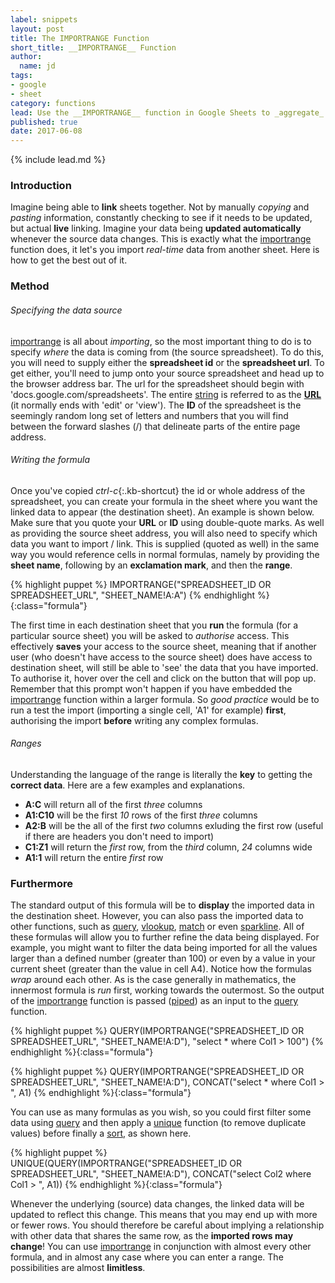 ```yaml
---
label: snippets
layout: post
title: The IMPORTRANGE Function
short_title: __IMPORTRANGE__ Function
author:
  name: jd
tags:
- google
- sheet
category: functions
lead: Use the __IMPORTRANGE__ function in Google Sheets to _aggregate_ and _link_ information across spreadsheets.
published: true
date: 2017-06-08
---
```

{% include lead.md %}

### Introduction

Imagine being able to __link__ sheets together. Not by manually _copying_ and _pasting_ information, constantly checking to see if it needs to be updated, but actual __live__ linking. Imagine your data being __updated automatically__ whenever the source data changes. This is exactly what the [importrange][1] function does, it let's you import _real-time_ data from another sheet. Here is how to get the best out of it. 

### Method

###### Specifying the data source

[importrange][1] is all about _importing_, so the most important thing to do is to specify _where_ the data is coming from (the source spreadsheet). To do this, you will need to supply either the __spreadsheet id__ or the __spreadsheet url__. To get either, you'll need to jump onto your source spreadsheet and head up to the browser address bar. The url for the spreadsheet should begin with 'docs.google.com/spreadsheets'. The entire [string][2] is referred to as the __[URL][3]__ (it normally ends with 'edit' or 'view'). The __ID__ of the spreadsheet is the seemingly random long set of letters and numbers that you will find between the forward slashes (/) that delineate parts of the entire page address.

###### Writing the formula

Once you've copied *ctrl-c*{:.kb-shortcut} the id or whole address of the spreadsheet, you can create your formula in the sheet where you want the linked data to appear (the destination sheet). An example is shown below. Make sure that you quote your __URL__ or __ID__ using double-quote marks. As well as providing the source sheet address, you will also need to specify which data you want to import / link. This is supplied (quoted as well) in the same way you would reference cells in normal formulas, namely by providing the __sheet name__, following by an __exclamation mark__, and then the __range__.

{% highlight puppet %}
IMPORTRANGE("SPREADSHEET_ID OR SPREADSHEET_URL", "SHEET_NAME!A:A")
{% endhighlight %}{:class="formula"}

The first time in each destination sheet that you __run__ the formula (for a particular source sheet) you will be asked to _authorise_ access. This effectively __saves__ your access to the source sheet, meaning that if another user (who doesn't have access to the source sheet) does have access to destination sheet, will still be able to 'see' the data that you have imported. To authorise it, hover over the cell and click on the button that will pop up. Remember that this prompt won't happen if you have embedded the [importrange][1] function within a larger formula. So _good practice_ would be to run a test the import (importing a single cell, 'A1' for example) __first__, authorising the import __before__ writing any complex formulas.

###### Ranges

Understanding the language of the range is literally the __key__ to getting the __correct data__. Here are a few examples and explanations.

* __A:C__ will return all of the first _three_ columns
* __A1:C10__ will be the first _10_ rows of the first _three_ columns
* __A2:B__ will be the all of the first _two_ columns exluding the first row (useful if there are headers you don't need to import)
* __C1:Z1__ will return the _first_ row, from the _third_ column, _24_ columns wide
* __A1:1__ will return the entire _first_ row

### Furthermore

The standard output of this formula will be to __display__ the imported data in the destination sheet. However, you can also pass the imported data to other functions, such as [query][4], [vlookup][5], [match][6] or even [sparkline][7]. All of these formulas will allow you to further refine the data being displayed. For example, you might want to filter the data being imported for all the values larger than a defined number (greater than 100) or even by a value in your current sheet (greater than the value in cell A4). Notice how the formulas _wrap_ around each other. As is the case generally in mathematics, the innermost formula is _run_ first, working towards the outermost. So the output of the [importrange][1] function is passed ([piped][10]) as an input to the [query][4] function.

{% highlight puppet %}
QUERY(IMPORTRANGE("SPREADSHEET_ID OR SPREADSHEET_URL", "SHEET_NAME!A:D"), "select * where Col1 > 100")
{% endhighlight %}{:class="formula"}

{% highlight puppet %}
QUERY(IMPORTRANGE("SPREADSHEET_ID OR SPREADSHEET_URL", "SHEET_NAME!A:D"), CONCAT("select * where Col1 > ", A1)
{% endhighlight %}{:class="formula"}

You can use as many formulas as you wish, so you could first filter some data using [query][4] and then apply a [unique][8] function (to remove duplicate values) before finally a [sort][9], as shown here.

{% highlight puppet %}
UNIQUE(QUERY(IMPORTRANGE("SPREADSHEET_ID OR SPREADSHEET_URL", "SHEET_NAME!A:D"), CONCAT("select Col2 where Col1 > ", A1))
{% endhighlight %}{:class="formula"}

Whenever the underlying (source) data changes, the linked data will be updated to reflect this change. This means that you may end up with more or fewer rows. You should therefore be careful about implying a relationship with other data that shares the same row, as the __imported rows may change__! You can use [importrange][1] in conjunction with almost every other formula, and in almost any case where you can enter a range. The possibilities are almost __limitless__.

[1]: https://support.google.com/docs/answer/3093340 "How to use the IMPORTRANGE function"
[2]: https://en.wikipedia.org/wiki/String_(computer_science) "What is a 'string' in Computer Science - Wikipedia"
[3]: https://en.wikipedia.org/wiki/Uniform_Resource_Locator "What is a URL - Wikipedia"
[4]: https://support.google.com/docs/answer/3093343 "How to use the QUERY function"
[5]: https://support.google.com/docs/answer/3093318 "How to use the VLOOKUP function"
[6]: https://support.google.com/docs/answer/3093378 "How to use the MATCH function"
[7]: https://support.google.com/docs/answer/3093289 "How to use the SPARKLINE function"
[8]: https://support.google.com/docs/answer/3093198 "How to use the UNIQUE function"
[9]: https://support.google.com/docs/answer/3093150 "How to use the SORT function"
[10]: https://en.wikipedia.org/wiki/Pipeline_(computing) "What is a 'pipeline' in Computing - Wikipedia"